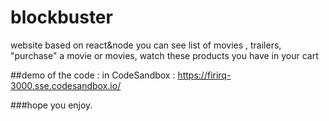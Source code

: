 # blockbuster
website based on react&node 
you can see list of movies , trailers, "purchase" a movie or movies, watch these products you have in your cart

##demo of the code :
in CodeSandbox :
https://firirq-3000.sse.codesandbox.io/

###hope you enjoy.
